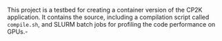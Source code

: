 This project is a testbed for creating a container version of the CP2K application.
It contains the source, including a compilation script called `compile.sh`, and SLURM batch jobs for profiling the code performance on GPUs.-
